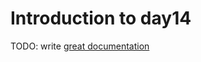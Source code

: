 # Introduction to day14

TODO: write [great documentation](http://jacobian.org/writing/what-to-write/)

